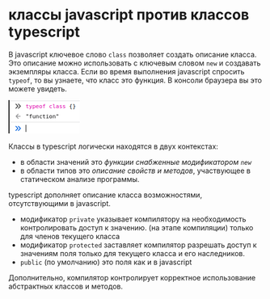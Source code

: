 # классы javascript против классов typescript

В javascript ключевое слово `class` позволяет создать описание класса. Это описание можно использовать с ключевым словом `new` и создавать экземпляры класса. Если во время выполнения javascript спросить `typeof`, то вы узнаете, что класс это функция. В консоли браузера вы это можете увидеть.

![вывод консоли браузера относительно типа класса](assets/console.png)

Классы в typescript логически находятся в двух контекстах:

* в области значений это *функции снабженные модификатором `new`*
* в области типов это *описание свойств и методов*, участвующее в статическом анализе программы.

typescript дополняет описание класса возможностями, отсутствующими в javascript.

* модификатор `private` указывает компилятору на необходимость контролировать доступ к значению. (на этапе компиляции) только для членов текущего класса
* модификатор `protected` заставляет компилятор разрешать доступ к значениям поля только для текущего класса и его наследников.
* `public` (по умолчанию) это поля как и в javascript

Дополнительно, компилятор контролирует корректное использование абстрактных классов и методов.
